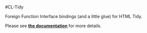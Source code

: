 #CL-Tidy

Foreign Function Interface bindings (and a little glue) for HTML Tidy.

Please see **[the documentation](http://common-lisp.net/project/suave/cl-tidy/)** for more details.
